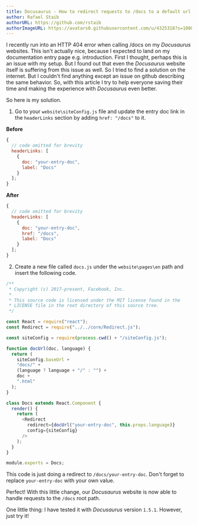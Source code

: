 ```yaml
---
title: Docusaurus - How to redirect requests to /docs to a default url instead of getting a 404 error
author: Rafael Staib
authorURL: https://github.com/rstaib
authorImageURL: https://avatars0.githubusercontent.com/u/4325318?s=100&v=4
---
```


I recently run into an HTTP 404 error when calling /docs on my _Docusaurus_ websites. This isn't
actually nice, because I expected to land on my documentation entry page e.g. introduction. First I
thought, perhaps this is an issue with my setup. But I found out that even the _Docusaurus_ website
itself is suffering from this issue as well. So I tried to find a solution on the internet. But
I couldn't find anything except an issue on github describing the same behavior. So, with this article
I try to help everyone saving their time and making the experience with _Docusaurus_ even better.

<!--truncate-->

So here is my solution.

1. Go to your `website\siteConfig.js` file and update the entry doc link in the `headerLinks`
   section by adding `href: "/docs"` to it.

**Before**

```javascript
{
  // code omitted for brevity
  headerLinks: [
    {
      doc: "your-entry-doc",
      label: "Docs"
    }
  ];
}
```

**After**

```javascript
{
  // code omitted for brevity
  headerLinks: [
    {
      doc: "your-entry-doc",
      href: "/docs",
      label: "Docs"
    }
  ];
}
```

2. Create a new file called `docs.js` under the `website\pages\en` path and insert the following
   code.

```javascript
/**
 * Copyright (c) 2017-present, Facebook, Inc.
 *
 * This source code is licensed under the MIT license found in the
 * LICENSE file in the root directory of this source tree.
 */

const React = require("react");
const Redirect = require("../../core/Redirect.js");

const siteConfig = require(process.cwd() + "/siteConfig.js");

function docUrl(doc, language) {
  return (
    siteConfig.baseUrl +
    "docs/" +
    (language ? language + "/" : "") +
    doc +
    ".html"
  );
}

class Docs extends React.Component {
  render() {
    return (
      <Redirect
        redirect={docUrl("your-entry-doc", this.props.language)}
        config={siteConfig}
      />
    );
  }
}

module.exports = Docs;
```

This code is just doing a redirect to `/docs/your-entry-doc`. Don't forget to replace
`your-entry-doc` with your own value.

Perfect! With this little change, our _Docusaurus_ website is now able to handle requests to the
`/docs` root path.

One little thing: I have tested it with _Docusaurus_ version `1.5.1`. However, just try it!
